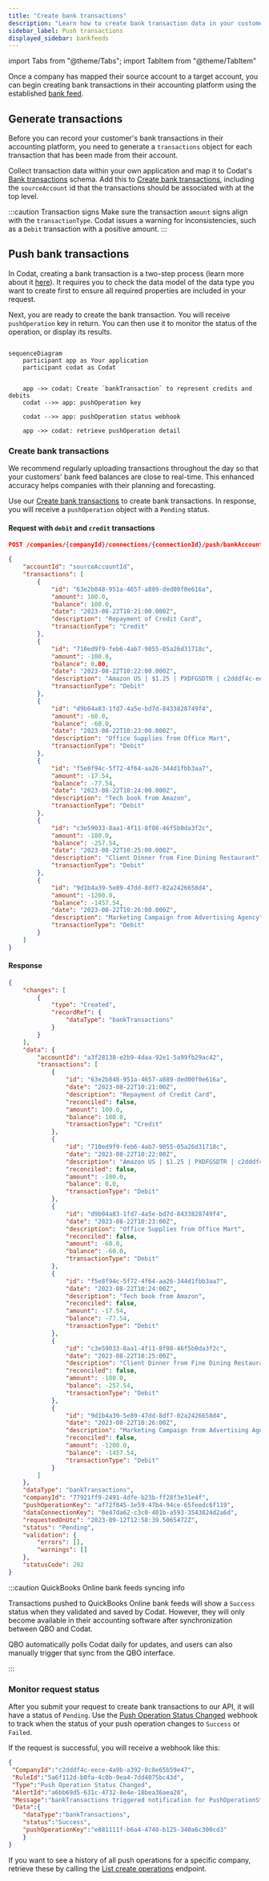 ```yaml
---
title: "Create bank transactions"
description: "Learn how to create bank transaction data in your customer's accounting platform"
sidebar_label: Push transactions
displayed_sidebar: bankfeeds
---
```


import Tabs from "@theme/Tabs";
import TabItem from "@theme/TabItem"

Once a company has mapped their source account to a target account, you can begin creating bank transactions in their accounting platform using the established [bank feed](../terms/bank-feed).

## Generate transactions

Before you can record your customer's bank transactions in their accounting platform, you need to generate a `transactions` object for each transaction that has been made from their account. 

Collect transaction data within your own application and map it to Codat's [Bank transactions](/bank-feeds-api#/schemas/BankTransactions) schema. Add this to [Create bank transactions](/bank-feeds-api#/schemas/CreateBankTransactions), including the `sourceAccount` id that the transactions should be associated with at the top level. 

:::caution Transaction signs
Make sure the transaction `amount` signs align with the `transactionType`. Codat issues a warning for inconsistencies, such as a `Debit` transaction with a positive amount.
:::

## Push bank transactions

In Codat, creating a bank transaction is a two-step process (learn more about it [here](/using-the-api/push)). It requires you to check the data model of the data type you want to create first to ensure all required properties are included in your request. 

Next, you are ready to create the bank transaction. You will receive `pushOperation` key in return. You can then use it to monitor the status of the operation, or display its results.

```mermaid

sequenceDiagram
    participant app as Your application
    participant codat as Codat


    app ->> codat: Create `bankTransaction` to represent credits and debits
    codat -->> app: pushOperation key

    codat -->> app: pushOperation status webhook

    app ->> codat: retrieve pushOperation detail

```

### Create bank transactions

We recommend regularly uploading transactions throughout the day so that your customers' bank feed balances are close to real-time. This enhanced accuracy helps companies with their planning and forecasting.

Use our [Create bank transactions](/bank-feeds-api#/operations/create-bank-transactions) to create bank transactions. In response, you will receive a `pushOperation` object with a `Pending` status.

<Tabs>

<TabItem value="HTTP" label="HTTP">

#### Request with `debit` and `credit` transactions

```json
POST /companies/{companyId}/connections/{connectionId}/push/bankAccounts/{accountId}/bankTransactions

{
    "accountId": "sourceAccountId",
    "transactions": [
        {
            "id": "63e2b848-951a-4657-a889-ded00f0e616a",
            "amount": 100.0,
            "balance": 100.0,
            "date": "2023-08-22T10:21:00.000Z",
            "description": "Repayment of Credit Card",
            "transactionType": "Credit"
        },
        {
            "id": "710ed9f9-feb6-4ab7-9055-05a26d31718c",
            "amount": -100.0,
            "balance": 0.00,
            "date": "2023-08-22T10:22:00.000Z",
            "description": "Amazon US | $1.25 | PXDFGSDTR | c2dddf4c-eece-4a9b-a392-8c8e65b59e47",
            "transactionType": "Debit"
        },
        {
            "id": "d9b04a83-1fd7-4a5e-bd7d-8433828749f4",
            "amount": -60.0,
            "balance": -60.0,
            "date": "2023-08-22T10:23:00.000Z",
            "description": "Office Supplies from Office Mart",
            "transactionType": "Debit"
        },
        {
            "id": "f5e8f94c-5f72-4f64-aa26-344d1fbb3aa7",
            "amount": -17.54,
            "balance": -77.54,
            "date": "2023-08-22T10:24:00.000Z",
            "description": "Tech book from Amazon",
            "transactionType": "Debit"
        },
        {
            "id": "c3e59033-8aa1-4f11-8f08-46f5b0da3f2c",
            "amount": -180.0,
            "balance": -257.54,
            "date": "2023-08-22T10:25:00.000Z",
            "description": "Client Dinner from Fine Dining Restaurant",
            "transactionType": "Debit"
        },
        {
            "id": "9d1b4a39-5e89-47dd-8df7-02a2426658d4",
            "amount": -1200.0,
            "balance": -1457.54,
            "date": "2023-08-22T10:26:00.000Z",
            "description": "Marketing Campaign from Advertising Agency",
            "transactionType": "Debit"
        }
    ]
}
```

#### Response

```json
{
    "changes": [
        {
            "type": "Created",
            "recordRef": {
                "dataType": "bankTransactions"
            }
        }
    ],
    "data": {
        "accountId": "a3f28138-e2b9-4daa-92e1-5a99fb29ac42",
        "transactions": [
            {
                "id": "63e2b848-951a-4657-a889-ded00f0e616a",
                "date": "2023-08-22T10:21:00Z",
                "description": "Repayment of Credit Card",
                "reconciled": false,
                "amount": 100.0,
                "balance": 100.0,
                "transactionType": "Credit"
            },
            {
                "id": "710ed9f9-feb6-4ab7-9055-05a26d31718c",
                "date": "2023-08-22T10:22:00Z",
                "description": "Amazon US | $1.25 | PXDFGSDTR | c2dddf4c-eece-4a9b-a392-8c8e65b59e47",
                "reconciled": false,
                "amount": -100.0,
                "balance": 0.0,
                "transactionType": "Debit"
            },
            {
                "id": "d9b04a83-1fd7-4a5e-bd7d-8433828749f4",
                "date": "2023-08-22T10:23:00Z",
                "description": "Office Supplies from Office Mart",
                "reconciled": false,
                "amount": -60.0,
                "balance": -60.0,
                "transactionType": "Debit"
            },
            {
                "id": "f5e8f94c-5f72-4f64-aa26-344d1fbb3aa7",
                "date": "2023-08-22T10:24:00Z",
                "description": "Tech book from Amazon",
                "reconciled": false,
                "amount": -17.54,
                "balance": -77.54,
                "transactionType": "Debit"
            },
            {
                "id": "c3e59033-8aa1-4f11-8f08-46f5b0da3f2c",
                "date": "2023-08-22T10:25:00Z",
                "description": "Client Dinner from Fine Dining Restaurant",
                "reconciled": false,
                "amount": -180.0,
                "balance": -257.54,
                "transactionType": "Debit"
            },
            {
                "id": "9d1b4a39-5e89-47dd-8df7-02a2426658d4",
                "date": "2023-08-22T10:26:00Z",
                "description": "Marketing Campaign from Advertising Agency",
                "reconciled": false,
                "amount": -1200.0,
                "balance": -1457.54,
                "transactionType": "Debit"
            }
        ]
    },
    "dataType": "bankTransactions",
    "companyId": "77921ff9-2491-4dfe-b23b-ff28f3e31e4f",
    "pushOperationKey": "af72f845-1e59-47b4-94ce-65feedc6f119",
    "dataConnectionKey": "0e47da62-c3c0-401b-a593-3543824d2a6d",
    "requestedOnUtc": "2023-09-12T12:58:39.5065472Z",
    "status": "Pending",
    "validation": {
        "errors": [],
        "warnings": []
    },
    "statusCode": 202
}
```
</TabItem >

</Tabs>

:::caution QuickBooks Online bank feeds syncing info

Transactions pushed to QuickBooks Online bank feeds will show a `Success` status when they validated and saved by Codat. However, they will only become available in their accounting software after synchronization between QBO and Codat.

QBO automatically polls Codat daily for updates, and users can also manually trigger that sync from the QBO interface.

:::


### Monitor request status

After you submit your request to create bank transactions to our API, it will have a status of `Pending`. Use the [Push Operation Status Changed](/bank-feeds/setup#webhooks) webhook to track when the status of your push operation changes to `Success` or `Failed`.

If the request is successful, you will receive a webhook like this:

```json
{
 "CompanyId":"c2dddf4c-eece-4a9b-a392-8c8e65b59e47",
 "RuleId":"5a6f112d-b0fa-4c0b-9ea4-7dd4075bc43d",
 "Type":"Push Operation Status Changed",
 "AlertId":"a6bb69d5-631c-4732-8e4e-18bea36aea20",
 "Message":"bankTransactions triggered notification for PushOperationStatusChanged at 2023-09-12T18:19:42.742Z",
 "Data":{
    "dataType":"bankTransactions",
    "status":"Success",
    "pushOperationKey":"e881111f-b6a4-4740-b125-340a6c300cd3"
    }
}
```

If you want to see a history of all push operations for a specific company, retrieve these by calling the [List create operations](/bank-feeds-api#/operations/list-create-operations) endpoint.